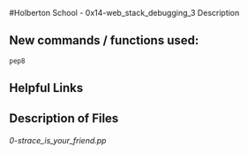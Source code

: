 #Holberton School - 0x14-web_stack_debugging_3
Description

## New commands / functions used:
``pep8``

## Helpful Links

## Description of Files
<h6>0-strace_is_your_friend.pp</h6>


